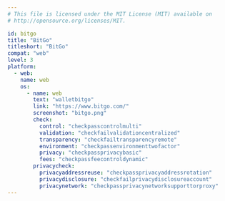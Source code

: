 ```yaml
---
# This file is licensed under the MIT License (MIT) available on
# http://opensource.org/licenses/MIT.

id: bitgo
title: "BitGo"
titleshort: "BitGo"
compat: "web"
level: 3
platform:
  - web:
    name: web
    os:
      - name: web
        text: "walletbitgo"
        link: "https://www.bitgo.com/"
        screenshot: "bitgo.png"
        check:
          control: "checkpasscontrolmulti"
          validation: "checkfailvalidationcentralized"
          transparency: "checkfailtransparencyremote"
          environment: "checkpassenvironmenttwofactor"
          privacy: "checkpassprivacybasic"
          fees: "checkpassfeecontroldynamic"
        privacycheck:
          privacyaddressreuse: "checkpassprivacyaddressrotation"
          privacydisclosure: "checkfailprivacydisclosureaccount"
          privacynetwork: "checkpassprivacynetworksupporttorproxy"
---
```

